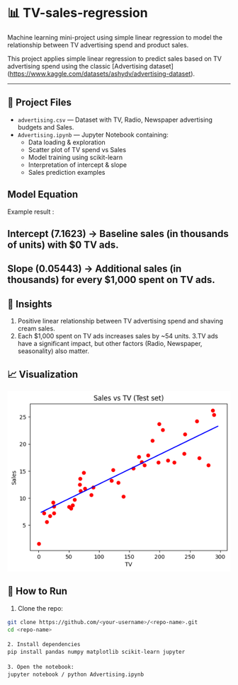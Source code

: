 # 📊 TV-sales-regression
Machine learning mini-project using simple linear regression to model the relationship between TV advertising spend and product sales.

This project applies simple linear regression to predict sales based on TV advertising spend using the classic [Advertising dataset] (https://www.kaggle.com/datasets/ashydv/advertising-dataset).

---

 ## 📁 Project Files
- `advertising.csv` — Dataset with TV, Radio, Newspaper advertising budgets and Sales.
- `Advertising.ipynb` — Jupyter Notebook containing:
  - Data loading & exploration
  - Scatter plot of TV spend vs Sales
  - Model training using scikit-learn
  - Interpretation of intercept & slope
  - Sales prediction examples

## Model Equation
Example result :
## Intercept (7.1623) → Baseline sales (in thousands of units) with $0 TV ads.
## Slope (0.05443) → Additional sales (in thousands) for every $1,000 spent on TV ads.

## 🧠 Insights
1. Positive linear relationship between TV advertising spend and shaving cream sales.
2. Each $1,000 spent on TV ads increases sales by ~54 units.
3.TV ads have a significant impact, but other factors (Radio, Newspaper, seasonality) also matter.

## 📈 Visualization
![TV vs Sales Regression](figures/Scatter_test_set.png)

## 📌 How to Run
1. Clone the repo:
```bash
git clone https://github.com/<your-username>/<repo-name>.git
cd <repo-name>

2. Install dependencies
pip install pandas numpy matplotlib scikit-learn jupyter

3. Open the notebook:
jupyter notebook / python Advertising.ipynb

